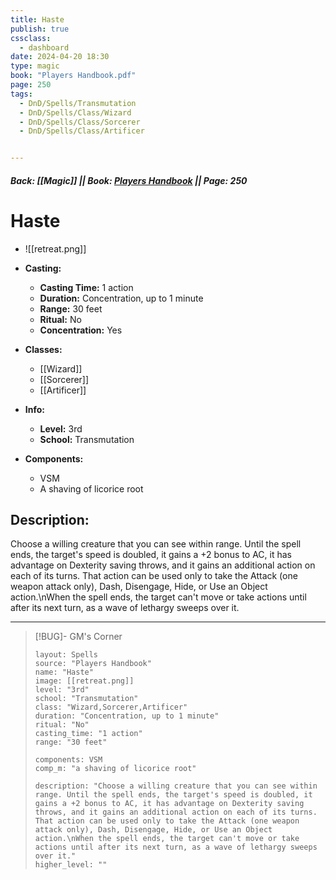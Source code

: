 ```yaml
---
title: Haste
publish: true
cssclass:
  - dashboard
date: 2024-04-20 18:30
type: magic
book: "Players Handbook.pdf"
page: 250
tags:
  - DnD/Spells/Transmutation
  - DnD/Spells/Class/Wizard
  - DnD/Spells/Class/Sorcerer
  - DnD/Spells/Class/Artificer


---
```


##### Back: [[Magic]] || Book: [Players Handbook](https://drive.google.com/drive/folders/1O5bhpYizcIT5xxAoLOuzCRht_PVS7VSG?usp=sharing) || Page: 250

# Haste
- ![[retreat.png]]
- **Casting:**
    - **Casting Time:** 1 action
    - **Duration:** Concentration, up to 1 minute
    - **Range:** 30 feet
    - **Ritual:** No
    - **Concentration:** Yes
- **Classes:**
    - [[Wizard]]
    - [[Sorcerer]]
    - [[Artificer]]

- **Info:**
    - **Level:** 3rd
    - **School:** Transmutation
- **Components:**
    - VSM
    - A shaving of licorice root

## Description:
Choose a willing creature that you can see within range. Until the spell ends, the target's speed is doubled, it gains a +2 bonus to AC, it has advantage on Dexterity saving throws, and it gains an additional action on each of its turns. That action can be used only to take the Attack (one weapon attack only), Dash, Disengage, Hide, or Use an Object action.\nWhen the spell ends, the target can't move or take actions until after its next turn, as a wave of lethargy sweeps over it.



---

> [!BUG]- GM's Corner
>
> ```statblock
> layout: Spells
> source: "Players Handbook"
> name: "Haste"
> image: [[retreat.png]]
> level: "3rd"
> school: "Transmutation"
> class: "Wizard,Sorcerer,Artificer"
> duration: "Concentration, up to 1 minute"
> ritual: "No"
> casting_time: "1 action"
> range: "30 feet"
>
> components: VSM
> comp_m: "a shaving of licorice root"
>
> description: "Choose a willing creature that you can see within range. Until the spell ends, the target's speed is doubled, it gains a +2 bonus to AC, it has advantage on Dexterity saving throws, and it gains an additional action on each of its turns. That action can be used only to take the Attack (one weapon attack only), Dash, Disengage, Hide, or Use an Object action.\nWhen the spell ends, the target can't move or take actions until after its next turn, as a wave of lethargy sweeps over it."
> higher_level: ""
> ```
